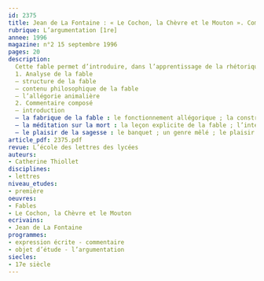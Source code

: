 ```yaml
---
id: 2375
title: Jean de La Fontaine : « Le Cochon, la Chèvre et le Mouton ». Commentaire composé 
rubrique: L’argumentation [1re]
annee: 1996
magazine: n°2 15 septembre 1996
pages: 20
description: 
  Cette fable permet d’introduire, dans l’apprentissage de la rhétorique d’une technique d’analyse et d’écriture, des informations extratextuelles sur l’histoire des idées et les différentes philosophies présentes dans la littérature du XVIIe siècle. L’article propose donc, à la faveur du travail préparatoire au commentaire composé, dont la rédaction sera la phase ultime, une exploitation des référents idéologiques du texte.
  1. Analyse de la fable
  – structure de la fable
  – contenu philosophique de la fable
  – l’allégorie animalière
  2. Commentaire composé
  – introduction
  – la fabrique de la fable : le fonctionnement allégorique ; la construction de la fable ; la polyphonie de la fable
  – la méditation sur la mort : la leçon explicite de la fable ; l’interprétation janséniste ; l’héritage matérialiste
  – le plaisir de la sagesse : le banquet ; un genre mêlé ; le plaisir de l’évidence
article_pdf: 2375.pdf
revue: L’école des lettres des lycées
auteurs:
- Catherine Thiollet
disciplines:
- lettres
niveau_etudes:
- première
oeuvres:
- Fables
- Le Cochon, la Chèvre et le Mouton
ecrivains:
- Jean de La Fontaine
programmes:
- expression écrite - commentaire
- objet d’étude - l’argumentation
siecles:
- 17e siècle
---
```

